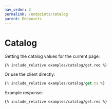 ```yaml
---
nav_order: 3
permalink: /endpoints/catalog
parent: Endpoints
---
```


# Catalog

Getting the catalog values for the current page:

```http
{% include_relative examples/catalog/get.req %}
```

Or use the client directly:

```ts
{% include_relative examples/catalog/get.ts %}
```

Example response:

```http
{% include_relative examples/catalog/get.res %}
```

